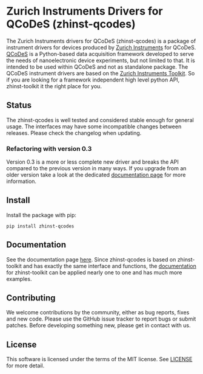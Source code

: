 # Zurich Instruments Drivers for QCoDeS (zhinst-qcodes)
The Zurich Instruments drivers for QCoDeS (zhinst-qcodes) is a package of
instrument drivers for devices produced by [Zurich Instruments](https://www.zhinst.com)
for QCoDeS. [QCoDeS](http://qcodes.github.io/Qcodes) is a Python-based data
acquisition framework developed to serve the needs of nanoelectronic device
experiments, but not limited to that. It is intended to be used within QCoDeS
and not as standalone package. The QCoDeS instrument drivers are based on the
[Zurich Instruments Toolkit](https://github.com/zhinst/zhinst-toolkit). So if
you are looking for a framework independent high level python API, zhinst-toolkit
it the right place for you.

## Status
The zhinst-qcodes is well tested and considered stable enough for general usage.
The interfaces may have some incompatible changes between releases. Please check
the changelog when updating.

### Refactoring with version 0.3
Version 0.3 is a more or less complete new driver and breaks the API compared
to the previous version in many ways. If you upgrade from an older version take
a look at the dedicated
[documentation page](https://docs.zhinst.com/zhinst-qcodes/en/latest/refactoring/index.html)
for more information.

## Install

Install the package with pip:

```
pip install zhinst-qcodes
```

## Documentation
See the documentation page [here](https://docs.zhinst.com/zhinst-qcodes/en/latest).
Since zhinst-qcodes is based on zhinst-toolkit and has exactly the same interface
and functions, the [documentation](https://docs.zhinst.com/zhinst-toolkit/en/latest)
for zhinst-toolkit can be applied nearly one to one and has much more examples.

## Contributing
We welcome contributions by the community, either as bug reports, fixes and new
code. Please use the GitHub issue tracker to report bugs or submit patches.
Before developing something new, please get in contact with us.

## License
This software is licensed under the terms of the MIT license.
See [LICENSE](LICENSE) for more detail.
